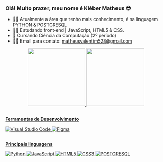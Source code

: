 ### Olá! Muito prazer, meu nome é Kléber Matheus 😎

- 🐱‍👤 Atualmente a área que tenho mais conhecimento, é na linguagem PYTHON & POSTGRESQL
- 🐱‍💻 Estudando front-end | JavaScript, HTML5 & CSS. 
- 🌱 Cursando Ciência da Computação (2º período)
- 🐱‍🏍 Email para contato: matheusvalentim528@gmail.com

<div align="center">
  <a href="https://github.com/valentimdev">
  <img height="180em" src="https://github-readme-stats.vercel.app/api?username=valentimdev&show_icons=true&theme=tokyonight&include_all_commits=true&count_private=true"/>
  <img height="180em" src="https://github-readme-stats.vercel.app/api/top-langs/?username=valentimdev&layout=compact&langs_count=7&theme=tokyonight"/>
  </div>

##

**Ferramentas de Desenvolvimento**

  ![Visual Studio Code](https://img.shields.io/badge/-Visual%20Studio%20Code-333333?style=flat&logo=visual-studio-code&logoColor=007ACC)
  ![Figma](https://img.shields.io/badge/-Figma-333333?style=flat&logo=figma&logoColor)
    
##

**Principais linguagens**

![Python](https://img.shields.io/badge/-Python-333333?style=flat&logo=python&logoColor)
![JavaScript](https://img.shields.io/badge/-JavaScript-333333?style=flat&logo=javascript&logoColor)
![HTML5](https://img.shields.io/badge/-HTML5-333333?style=flat&logo=html5&logoColor)
![CSS3](https://img.shields.io/badge/-CSS3-333333?style=flat&logo=css3&logoColor=007ACC)
![POSTGRESQL](https://img.shields.io/badge/-PostgreSQL-333333?style=flat&logo=postgresql&logoColor)

